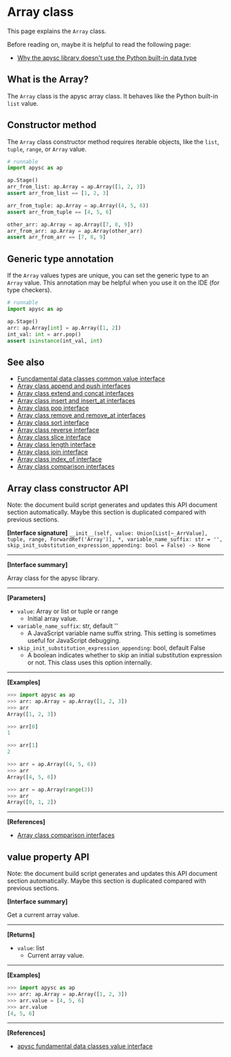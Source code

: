 # Array class

This page explains the `Array` class.

Before reading on, maybe it is helpful to read the following page:

- [Why the apysc library doesn't use the Python built-in data type](why_apysc_doesnt_use_python_builtin_data_type.md)

## What is the Array?

The `Array` class is the apysc array class. It behaves like the Python built-in `list` value.

## Constructor method

The `Array` class constructor method requires iterable objects, like the `list`\, `tuple`\, `range`\, or `Array` value.

```py
# runnable
import apysc as ap

ap.Stage()
arr_from_list: ap.Array = ap.Array([1, 2, 3])
assert arr_from_list == [1, 2, 3]

arr_from_tuple: ap.Array = ap.Array((4, 5, 6))
assert arr_from_tuple == [4, 5, 6]

other_arr: ap.Array = ap.Array([7, 8, 9])
arr_from_arr: ap.Array = ap.Array(other_arr)
assert arr_from_arr == [7, 8, 9]
```

## Generic type annotation

If the `Array` values types are unique, you can set the generic type to an `Array` value. This annotation may be helpful when you use it on the IDE (for type checkers).

```py
# runnable
import apysc as ap

ap.Stage()
arr: ap.Array[int] = ap.Array([1, 2])
int_val: int = arr.pop()
assert isinstance(int_val, int)
```

## See also

- [Funcdamental data classes common value interface](fundamental_data_classes_value_interface.md)
- [Array class append and push interfaces](array_append_and_push.md)
- [Array class extend and concat interfaces](array_extend_and_concat.md)
- [Array class insert and insert_at interfaces](array_insert_and_insert_at.md)
- [Array class pop interface](array_pop.md)
- [Array class remove and remove_at interfaces](array_remove_and_remove_at.md)
- [Array class sort interface](array_sort.md)
- [Array class reverse interface](array_reverse.md)
- [Array class slice interface](array_slice.md)
- [Array class length interface](array_length.md)
- [Array class join interface](array_join.md)
- [Array class index_of interface](array_index_of.md)
- [Array class comparison interfaces](array_comparison.md)


## Array class constructor API

<!-- Docstring: apysc._type.array.Array.__init__ -->

<span class="inconspicuous-txt">Note: the document build script generates and updates this API document section automatically. Maybe this section is duplicated compared with previous sections.</span>

**[Interface signature]** `__init__(self, value: Union[List[~_ArrValue], tuple, range, ForwardRef('Array')], *, variable_name_suffix: str = '', skip_init_substitution_expression_appending: bool = False) -> None`<hr>

**[Interface summary]**

Array class for the apysc library.<hr>

**[Parameters]**

- `value`: Array or list or tuple or range
  - Initial array value.
- `variable_name_suffix`: str, default ''
  - A JavaScript variable name suffix string. This setting is sometimes useful for JavaScript debugging.
- `skip_init_substitution_expression_appending`: bool, default False
  - A boolean indicates whether to skip an initial substitution expression or not. This class uses this option internally.

<hr>

**[Examples]**

```py
>>> import apysc as ap
>>> arr: ap.Array = ap.Array([1, 2, 3])
>>> arr
Array([1, 2, 3])

>>> arr[0]
1

>>> arr[1]
2

>>> arr = ap.Array((4, 5, 6))
>>> arr
Array([4, 5, 6])

>>> arr = ap.Array(range(3))
>>> arr
Array([0, 1, 2])
```

<hr>

**[References]**

- [Array class comparison interfaces](https://simon-ritchie.github.io/apysc/en/array_comparison.html)

## value property API

<!-- Docstring: apysc._type.array.Array.value -->

<span class="inconspicuous-txt">Note: the document build script generates and updates this API document section automatically. Maybe this section is duplicated compared with previous sections.</span>

**[Interface summary]**

Get a current array value.<hr>

**[Returns]**

- `value`: list
  - Current array value.

<hr>

**[Examples]**

```py
>>> import apysc as ap
>>> arr: ap.Array = ap.Array([1, 2, 3])
>>> arr.value = [4, 5, 6]
>>> arr.value
[4, 5, 6]
```

<hr>

**[References]**

- [apysc fundamental data classes value interface](https://simon-ritchie.github.io/apysc/en/fundamental_data_classes_value_interface.html)